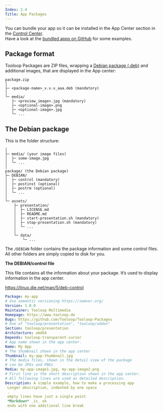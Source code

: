 ```yaml
---
Index: 2.4
Title: App Packages
---
```


You can bundle your app so it can be installed in the App Center section in the [Control Center](/Getting%20Started/Control%20Center).  
Have a look at the [bundled apps on GitHub](https://github.com/Tooloop/Tooloop-Packages) for some examples.

## Package format

Tooloop Packages are ZIP files, wrapping a [Debian package (.deb)](https://en.wikipedia.org/wiki/Deb_(file_format)) and additional images, that are displayed in the App center:

    package.zip
    │
    ├─ <package-name>_v.v.v_aaa.deb (mandatory)
    │
    └─ media/
       ├─ <preview_image>.jpg (mandatory)
       ├─ <optional-image>.png
       ├─ <optional-image>.jpg
       └─ ...


## The Debian package


This is the folder structure:

```
│
├─ media/ (your image files)
│  ├─ some-image.jpg
│  └─ ...
│
package/ (the Debian package)
├─ DEBIAN/
│  ├─ control (mandatory)
│  ├─ postinst (optional)
│  ├─ postrm (optional)
│  └─ ...
│
└─ assets/
    ├─ presentation/
    │  ├─ LICENSE.md
    │  ├─ README.md
    │  ├─ start-presentation.sh (mandatory)
    │  ├─ stop-presentation.sh (mandatory)
    │  └─ ...
    │
    └─ data/
        └─ ...
```

The `/DEBIAN` folder contains the package information and some control files. All other folders are simply copied to disk for you.


**The DEBIAN/control file**

This file contains all the information about your package.
It’s used to display information in the app center.

https://linux.die.net/man/5/deb-control

```YAML
Package: my-app
# Use semantic versioning https://semver.org/
Version: 1.0.0
Maintainer: Tooloop Multimedia
Homepage: https://www.tooloop.de
Bugs: https://github.com/Tooloop/Tooloop-Packages
# One of "tooloop/presentation", "tooloop/addon"
Section: tooloop/presentation
Architecture: amd64
Depends: tooloop-transparent-cursor
# App name shown in the app center.
Name: My App
# The thumbnail shown in the app center
Thumbnail: my-app-thumbnail.jpg
# The media files, shown in the detail view of the package
# can be JPGs and PNGs
Media: my-app-image1.jpg, my-app-image2.png
# First line is the short description shown in the app center.
# All following lines are used as detailed description.
Description: A simple example, how to make a processing app
 Longer description, indented by one space
 .
 empty lines have just a single point
 *Markdown* _is_ ok
 ends with one additional line break

```